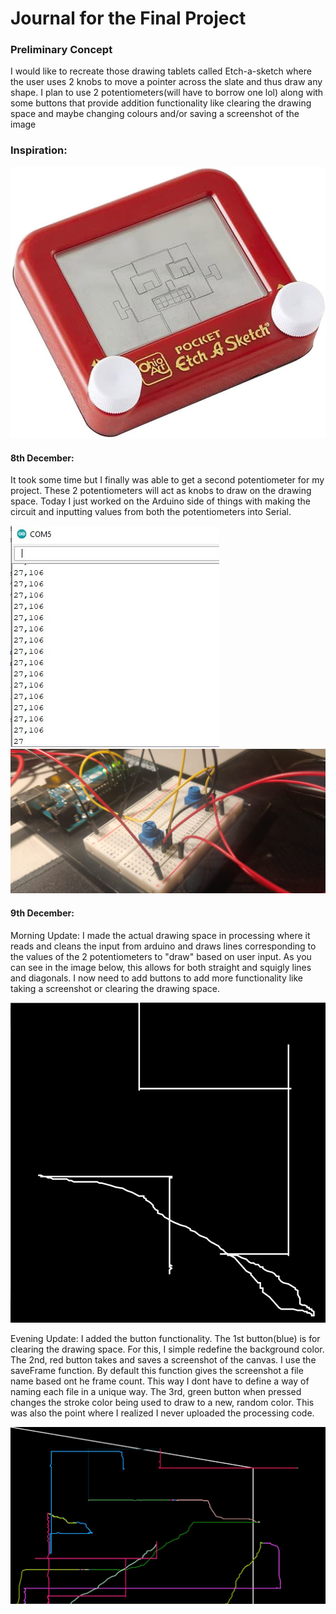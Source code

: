# Journal for the Final Project

### Preliminary Concept

 I would like to recreate those drawing tablets called Etch-a-sketch where the user uses 2 knobs to move a pointer across the slate and thus draw any shape. I plan to use 2 potentiometers(will have to borrow one lol) along with some buttons that provide addition functionality like clearing the drawing space and maybe changing colours and/or saving a screenshot of the image

### Inspiration:
![](Concept.jpg)

#### 8th December:
It took some time but I finally was able to get a second potentiometer for my project. These 2 potentiometers will act as knobs to draw on the drawing space. Today I just worked on the Arduino side of things with making the circuit and inputting values from both the potentiometers into Serial.

![](Preliminary_test.jpg)
![](Preliminary_circuit.jpg)

#### 9th December:
Morning Update: I made the actual drawing space in processing where it reads and cleans the input from arduino and draws lines corresponding to the values of the 2 potentiometers to "draw" based on user input. As you can see in the image below, this allows for both straight and squigly lines and diagonals. I now need to add buttons to add more functionality like taking a screenshot or clearing the drawing space.

![](drawing_test.jpg)


Evening Update: I added the button functionality. The 1st button(blue) is for clearing the drawing space. For this, I simple redefine the background color. The 2nd, red button takes and saves a screenshot of the canvas. I use the saveFrame function. By default this function gives the screenshot a file name based ont he frame count. This way I dont have to define a way of naming each file in a unique way. The 3rd, green button when pressed changes the stroke color being used to draw to a new, random color. This was also the point where I realized I never uploaded the processing code.

![](drawing_test_button.jpg)
